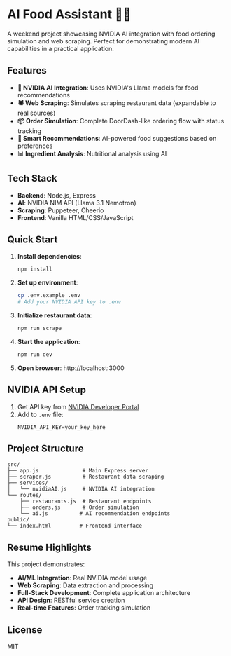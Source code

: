 # AI Food Assistant 🍕🤖

A weekend project showcasing NVIDIA AI integration with food ordering simulation and web scraping. Perfect for demonstrating modern AI capabilities in a practical application.

## Features

- **🤖 NVIDIA AI Integration**: Uses NVIDIA's Llama models for food recommendations
- **🕷️ Web Scraping**: Simulates scraping restaurant data (expandable to real sources)
- **📦 Order Simulation**: Complete DoorDash-like ordering flow with status tracking
- **🎯 Smart Recommendations**: AI-powered food suggestions based on preferences
- **📊 Ingredient Analysis**: Nutritional analysis using AI

## Tech Stack

- **Backend**: Node.js, Express
- **AI**: NVIDIA NIM API (Llama 3.1 Nemotron)
- **Scraping**: Puppeteer, Cheerio
- **Frontend**: Vanilla HTML/CSS/JavaScript

## Quick Start

1. **Install dependencies**:
   ```bash
   npm install
   ```

2. **Set up environment**:
   ```bash
   cp .env.example .env
   # Add your NVIDIA API key to .env
   ```

3. **Initialize restaurant data**:
   ```bash
   npm run scrape
   ```

4. **Start the application**:
   ```bash
   npm run dev
   ```

5. **Open browser**: http://localhost:3000

## NVIDIA API Setup

1. Get API key from [NVIDIA Developer Portal](https://developer.nvidia.com/)
2. Add to `.env` file:
   ```
   NVIDIA_API_KEY=your_key_here
   ```

## Project Structure

```
src/
├── app.js              # Main Express server
├── scraper.js          # Restaurant data scraping
├── services/
│   └── nvidiaAI.js     # NVIDIA AI integration
└── routes/
    ├── restaurants.js  # Restaurant endpoints
    ├── orders.js       # Order simulation
    └── ai.js          # AI recommendation endpoints
public/
└── index.html         # Frontend interface
```

## Resume Highlights

This project demonstrates:
- **AI/ML Integration**: Real NVIDIA model usage
- **Web Scraping**: Data extraction and processing
- **Full-Stack Development**: Complete application architecture
- **API Design**: RESTful service creation
- **Real-time Features**: Order tracking simulation

## License

MIT